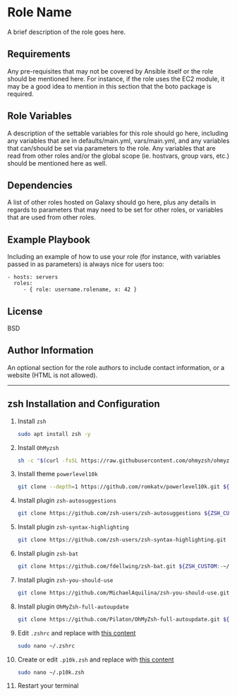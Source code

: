 # Role Name

A brief description of the role goes here.

## Requirements

Any pre-requisites that may not be covered by Ansible itself or the role should be mentioned here. For instance, if the role uses the EC2 module, it may be a good idea to mention in this section that the boto package is required.

## Role Variables

A description of the settable variables for this role should go here, including any variables that are in defaults/main.yml, vars/main.yml, and any variables that can/should be set via parameters to the role. Any variables that are read from other roles and/or the global scope (ie. hostvars, group vars, etc.) should be mentioned here as well.

## Dependencies

A list of other roles hosted on Galaxy should go here, plus any details in regards to parameters that may need to be set for other roles, or variables that are used from other roles.

## Example Playbook

Including an example of how to use your role (for instance, with variables passed in as parameters) is always nice for users too:

    - hosts: servers
      roles:
         - { role: username.rolename, x: 42 }

## License

BSD

## Author Information

An optional section for the role authors to include contact information, or a website (HTML is not allowed).

---

## zsh Installation and Configuration

1. Install `zsh`

   ```bash
   sudo apt install zsh -y
   ```

1. Install `OhMyzsh`

   ```bash
   sh -c "$(curl -fsSL https://raw.githubusercontent.com/ohmyzsh/ohmyzsh/master/tools/install.sh)"
   ```

1. Install theme `powerlevel10k`

   ```bash
   git clone --depth=1 https://github.com/romkatv/powerlevel10k.git ${ZSH_CUSTOM:-$HOME/.oh-my-zsh/custom}/themes/powerlevel10k
   ```

1. Install plugin `zsh-autosuggestions`

   ```bash
   git clone https://github.com/zsh-users/zsh-autosuggestions ${ZSH_CUSTOM:-~/.oh-my-zsh/custom}/plugins/zsh-autosuggestions
   ```

1. Install plugin `zsh-syntax-highlighting`

   ```bash
   git clone https://github.com/zsh-users/zsh-syntax-highlighting.git ${ZSH_CUSTOM:-~/.oh-my-zsh/custom}/plugins/zsh-syntax-highlighting
   ```

1. Install plugin `zsh-bat`

   ```bash
   git clone https://github.com/fdellwing/zsh-bat.git ${ZSH_CUSTOM:-~/.oh-my-zsh/custom}/plugins/zsh-bat
   ```

1. Install plugin `zsh-you-should-use`

   ```bash
   git clone https://github.com/MichaelAquilina/zsh-you-should-use.git ${ZSH_CUSTOM:-~/.oh-my-zsh/custom}/plugins/you-should-use
   ```

1. Install plugin `OhMyZsh-full-autoupdate`

   ```bash
   git clone https://github.com/Pilaton/OhMyZsh-full-autoupdate.git ${ZSH_CUSTOM:-~/.oh-my-zsh/custom}/plugins/ohmyzsh-full-autoupdate
   ```

1. Edit `.zshrc` and replace with [this content](files/.zshrc)

   ```bash
   sudo nano ~/.zshrc
   ```

1. Create or edit `.p10k.zsh` and replace with [this content](files/.p10k.zsh)

   ```bash
   sudo nano ~/.p10k.zsh
   ```

1. Restart your terminal
